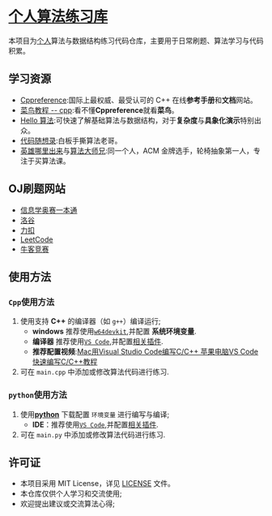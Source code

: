 # [个人算法练习库](https://github.com/NotSleeply/codeCpp)

本项目为[个人](https://github.com/NotSleeply)算法与数据结构练习代码仓库，主要用于日常刷题、算法学习与代码积累。

## 学习资源

- [Cppreference](https://cppreference.cn):国际上最权威、最受认可的 C++ 在线**参考手册**和**文档**网站。
- [菜鸟教程 -- cpp](https://www.runoob.com/cplusplus/cpp-tutorial.html):看不懂**Cppreference**就看**菜鸟**。
- [Hello 算法](https://www.hello-algo.com):可快速了解基础算法与数据结构，对于**复杂度**与**具象化演示**特别出众。
- [代码随想录](https://space.bilibili.com/525438321):白板手撕算法老哥。
- [英雄哪里出来](https://space.bilibili.com/319521269)与[算法大师兄](https://space.bilibili.com/1784235102):同一个人，ACM 金牌选手，轮椅抽象第一人，专注于买算法课。

## OJ刷题网站

- [信息学奥赛一本通](http://ybt.ssoier.cn:8088/index.php)
- [洛谷](https://www.luogu.com.cn)
- [力扣](https://leetcode.cn)
- [LeetCode](https://leetcode.com)
- [牛客竞赛](https://ac.nowcoder.com)

## 使用方法

### `Cpp`使用方法

1. 使用支持 **C++** 的编译器（如 `g++`）编译运行;
   - **windows** 推荐使用[`w64devkit`](https://github.com/skeeto/w64devkit),并配置 **系统环境变量**.
   - **编译器** 推荐使用[`VS Code`](<https://code.visualstudio.com/>),并配置[相关插件](.vscode/extensions.json).
   - **推荐配置视频**:[Mac用Visual Studio Code编写C/C++ 苹果电脑VS Code快速编写C/C++教程](https://www.bilibili.com/video/BV1U741157Rd)
2. 可在 `main.cpp` 中添加或修改算法代码进行练习.

### `python`使用方法

1. 使用[**python**](https://www.python.org/) 下载配置 `环境变量` 进行编写与编译;
   - **IDE**：推荐使用[`VS Code`](<https://code.visualstudio.com/>),并配置[相关插件](.vscode/extensions.json).
2. 可在 `main.py` 中添加或修改算法代码进行练习.

## 许可证

- 本项目采用 MIT License，详见 [LICENSE](LICENSE) 文件。
- 本仓库仅供个人学习和交流使用;
- 欢迎提出建议或交流算法心得;
